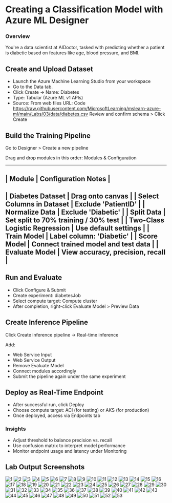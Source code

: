 # Creating a Classification Model with Azure ML Designer

### Overview
You're a data scientist at AIDoctor, tasked with predicting whether a patient is diabetic based on features like age, blood pressure, and BMI.

## Create and Upload Dataset

- Launch the Azure Machine Learning Studio from your workspace
- Go to the Data tab.
- Click Create → Name: Diabetes
- Type: Tabular (Azure ML v1 APIs)
- Source: From web files
URL:
Code
https://raw.githubusercontent.com/MicrosoftLearning/mslearn-azure-ml/main/Labs/03/data/diabetes.csv
Review and confirm schema > Click Create

## Build the Training Pipeline
Go to Designer > Create a new pipeline

Drag and drop modules in this order:
Modules & Configuration

--------------------------------------------------------------------------
|           Module              |           Configuration Notes          |
--------------------------------------------------------------------------
| Diabetes Dataset              | Drag onto canvas                       |
| Select Columns in Dataset     | Exclude 'PatientID'                    |
| Normalize Data                | Exclude 'Diabetic'                     |
| Split Data                    | Set split to 70% training / 30% test   |
| Two-Class Logistic Regression | Use default settings                   |
| Train Model                   | Label column: 'Diabetic'               |
| Score Model                   | Connect trained model and test data    |
| Evaluate Model                | View accuracy, precision, recall       |
--------------------------------------------------------------------------


## Run and Evaluate

- Click Configure & Submit
- Create experiment: diabetesJob
- Select compute target: Compute cluster
- After completion, right-click Evaluate Model > Preview Data

## Create Inference Pipeline
Click Create inference pipeline → Real-time inference

Add:
- Web Service Input
- Web Service Output
- Remove Evaluate Model
- Connect modules accordingly
- Submit the pipeline again under the same experiment

## Deploy as Real-Time Endpoint

- After successful run, click Deploy
- Choose compute target: ACI (for testing) or AKS (for production)
- Once deployed, access via Endpoints tab

### Insights

- Adjust threshold to balance precision vs. recall
- Use confusion matrix to interpret model performance
- Monitor endpoint usage and latency under Monitoring

## Lab Output Screenshots

![1](https://github.com/user-attachments/assets/106ca21f-4cb1-4e5f-b593-d9f086c11c67)
![2](https://github.com/user-attachments/assets/e313a2ef-7ff6-48db-9821-18784505e292)
![3](https://github.com/user-attachments/assets/71820711-552b-4e1a-ba3c-2800c6dd03cf)
![4](https://github.com/user-attachments/assets/b90c019d-f565-475d-bbc2-455ae87b7752)
![5](https://github.com/user-attachments/assets/5cd35dc3-b29a-4956-8322-4188708154ca)
![6](https://github.com/user-attachments/assets/d51ed783-a389-4b46-bf8c-1d4b96c5d03a)
![7](https://github.com/user-attachments/assets/cca3b6b8-657d-4d98-bfc4-3b24c4249669)
![8](https://github.com/user-attachments/assets/b81a2be3-b926-4b8d-bf0a-9b2dee21c337)
![9](https://github.com/user-attachments/assets/89353677-4509-4a03-8060-2a8d57551674)
![10](https://github.com/user-attachments/assets/cd7c0076-cff9-4817-b8d1-8e37cb94791f)
![11](https://github.com/user-attachments/assets/8b5a0f2c-7944-4d37-ac36-e04abc7b6af1)
![12](https://github.com/user-attachments/assets/75c3e673-2fe0-4b73-b6a7-6e883eeca88e)
![13](https://github.com/user-attachments/assets/74768836-4659-41a2-b0e3-56e6b24f388a)
![14](https://github.com/user-attachments/assets/4d73a0e0-023f-4fb0-aee6-f6d58c9eccc1)
![15](https://github.com/user-attachments/assets/4c319a27-7891-46d0-a5fc-8ecebfef5999)
![16](https://github.com/user-attachments/assets/d29c0f6b-edac-41f5-a36a-0b375e3a0d6a)
![17](https://github.com/user-attachments/assets/9c6c1de7-c0e3-46fa-bd1a-1abadadf2103)
![18](https://github.com/user-attachments/assets/f355de58-37fa-476a-a40e-a7603abc16af)
![19](https://github.com/user-attachments/assets/517abdfb-8cbb-4e77-844e-8a40b377e19b)
![20](https://github.com/user-attachments/assets/d9cfd5fb-fb0e-4b4b-86d1-b33edd33bc6b)
![21](https://github.com/user-attachments/assets/f0fe5f5a-5fe2-43ba-8722-c7624894b71b)
![22](https://github.com/user-attachments/assets/cbaf6f32-aa5c-4a86-ba5b-f8bb3eb47122)
![23](https://github.com/user-attachments/assets/d683c41b-cec1-4677-bc8b-b28d7f5a4761)
![24](https://github.com/user-attachments/assets/1369759e-52de-4fe9-82ea-ce9fc0726164)
![25](https://github.com/user-attachments/assets/3dfb9688-e0cf-4443-8c4a-ad140bf02934)
![26](https://github.com/user-attachments/assets/aa5c649b-b06c-45e0-9eb0-e303d0d764a5)
![27](https://github.com/user-attachments/assets/1b46f577-eff1-4de5-90eb-93ddbebd9c1f)
![28](https://github.com/user-attachments/assets/36dbb0eb-a72d-4f4e-9e0a-8925d9b123ad)
![29](https://github.com/user-attachments/assets/18b02aa3-a049-4c5d-b365-2b11825a87b0)
![30](https://github.com/user-attachments/assets/7234f912-4231-4933-bc0d-fa78ee78f707)
![31](https://github.com/user-attachments/assets/df64be73-782c-49a7-b7a5-28c970edc36b)
![32](https://github.com/user-attachments/assets/363ef545-3731-433d-824f-beae0a0d8425)
![33](https://github.com/user-attachments/assets/bae50477-a725-40e8-b391-d0f961c653b3)
![34](https://github.com/user-attachments/assets/049b39aa-2bd2-4546-b63f-60aac4b6d6cf)
![35](https://github.com/user-attachments/assets/323eeaad-c7e2-4c66-ad72-e3391a52ae78)
![36](https://github.com/user-attachments/assets/1c83db78-ea9b-4ba8-a9ad-c0c6b2b5d01b)
![37](https://github.com/user-attachments/assets/ade8ddd2-83d9-4f76-9c99-a3f1c2432211)
![38](https://github.com/user-attachments/assets/7f2731e7-d0a3-4694-9a6c-71d021a9e649)
![39](https://github.com/user-attachments/assets/2d950211-5cb5-4321-bc4b-ead9b747fd6e)
![40](https://github.com/user-attachments/assets/a764231d-b5ae-4c45-9ac7-0b14b37ea162)
![41](https://github.com/user-attachments/assets/c4562a45-06ba-485d-8209-88c210815962)
![42](https://github.com/user-attachments/assets/61f2cdd7-6398-4081-bd2b-5ac567182357)
![43](https://github.com/user-attachments/assets/8914050c-8e89-45bc-95cc-7f811866cbc0)
![44](https://github.com/user-attachments/assets/09b94a1a-b1f7-493f-8fb0-333e53ede97c)
![45](https://github.com/user-attachments/assets/ec08e78f-62b1-4536-9ade-5c5c639ead4e)
![46](https://github.com/user-attachments/assets/087f5eee-5b85-48c9-9c71-b6d4cc793803)
![47](https://github.com/user-attachments/assets/14ad2e8f-2824-47d4-8b13-f0e1b6cd82c6)
![48](https://github.com/user-attachments/assets/33f07fc3-0251-486e-a2cf-37b80a17772b)
![49](https://github.com/user-attachments/assets/4931d802-c1e1-4167-b2ad-4fa7a15d3ad4)
![50](https://github.com/user-attachments/assets/60138caa-f721-42fb-be38-fc7a7212697f)
![51](https://github.com/user-attachments/assets/bc9101c6-806f-4eb3-9589-04aece2363b7)
![52](https://github.com/user-attachments/assets/64e02459-f4c2-4e50-a24d-7fcd6183cc97)
![53](https://github.com/user-attachments/assets/f1c5f0b6-6881-40fc-995a-bd23a831eb32)
